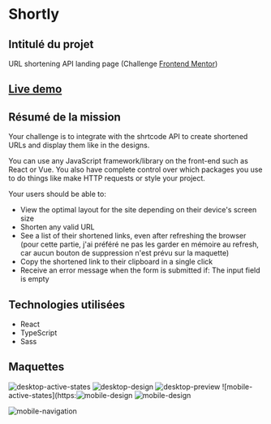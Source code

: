 # Shortly

## Intitulé du projet

URL shortening API landing page (Challenge [Frontend Mentor](https://www.frontendmentor.io/challenges/url-shortening-api-landing-page-2ce3ob-G))

## [Live demo](https://timjn-shortly.netlify.app/)

## Résumé de la mission

Your challenge is to integrate with the shrtcode API to create shortened URLs and display them like in the designs.

You can use any JavaScript framework/library on the front-end such as React or Vue. You also have complete control over which packages you use to do things like make HTTP requests or style your project.

Your users should be able to:

- View the optimal layout for the site depending on their device's screen size
- Shorten any valid URL
- See a list of their shortened links, even after refreshing the browser (pour cette partie, j'ai préféré ne pas les garder en mémoire au refresh, car aucun bouton de suppression n'est prévu sur la maquette)
- Copy the shortened link to their clipboard in a single click
- Receive an error message when the form is submitted if:
    The input field is empty

## Technologies utilisées

- React
- TypeScript
- Sass

## Maquettes
![desktop-active-states](https://user-images.githubusercontent.com/82055836/168648075-505d211b-94b6-48fb-b59f-efa988962914.jpg)
![desktop-design](https://user-images.githubusercontent.com/82055836/168648082-82b78e2b-ed60-4956-a847-57ca5c568217.jpg)
![desktop-preview](https://user-images.githubusercontent.com/82055836/168648088-36af32b6-fb4f-4790-a82f-c9126d6bc92e.jpg)
![mobile-active-states](https:![mobile-design](https://user-images.githubusercontent.com/82055836/168648106-3902e66c-cc41-4948-b992-77ee43573b6b.jpg)
![mobile-design](https://user-images.githubusercontent.com/82055836/168648141-c27febd0-77a7-450f-97a8-46a379910def.jpg)


![mobile-navigation](https://user-images.githubusercontent.com/82055836/168648111-8b012438-90fc-4ef5-b8d8-3a73627bc0b2.jpg)

